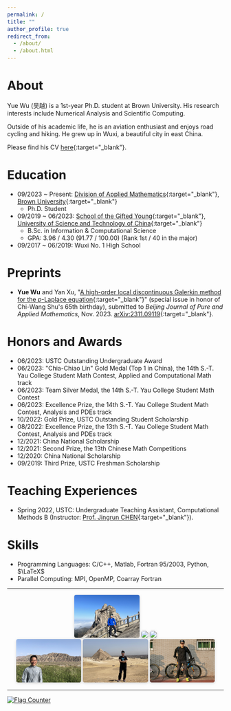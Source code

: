 ```yaml
---
permalink: /
title: ""
author_profile: true
redirect_from: 
  - /about/
  - /about.html
---
```


[//]: 主页上只展示客观成果，主观的东西和需要展开讲的东西放到其他页面 

About
===

Yue Wu (吴越) is a 1st-year Ph.D. student at Brown University. His research interests include Numerical Analysis and Scientific Computing. 

Outside of his academic life, he is an aviation enthusiast and enjoys road cycling and hiking. He grew up in Wuxi, a beautiful city in east China. 

Please find his CV [here](../files/cv.pdf){:target="_blank"}. 


Education 
===

- 09/2023 ~ Present: [Division of Applied Mathematics](https://appliedmath.brown.edu/){:target="_blank"}, [Brown University](https://www.brown.edu/){:target="_blank"} 
    - Ph.D. Student 
- 09/2019 ~ 06/2023: [School of the Gifted Young](https://en.scgy.ustc.edu.cn){:target="_blank"}, [University of Science and Technology of China](https://en.ustc.edu.cn){:target="_blank"} 
    - B.Sc. in Information & Computational Science 
    - GPA: 3.96 / 4.30 (91.77 / 100.00) (Rank 1st / 40 in the major) 
- 09/2017 ~ 06/2019: Wuxi No. 1 High School 


Preprints 
===

- **Yue Wu** and Yan Xu, "[A high-order local discontinuous Galerkin method for the $p$-Laplace equation](https://arxiv.org/pdf/2311.09119.pdf){:target="_blank"}" (special issue in honor of Chi-Wang Shu's 65th birthday), submitted to *Beijing Journal of Pure and Applied Mathematics*, Nov. 2023. [arXiv:2311.09119](https://arxiv.org/abs/2311.09119){:target="_blank"}. 


Honors and Awards
===

- 06/2023: USTC Outstanding Undergraduate Award 
- 06/2023: "Chia-Chiao Lin" Gold Medal (Top 1 in China), the 14th S.-T. Yau College Student Math Contest, Applied and Computational Math track 
- 06/2023: Team Silver Medal, the 14th S.-T. Yau College Student Math Contest 
- 06/2023: Excellence Prize, the 14th S.-T. Yau College Student Math Contest, Analysis and PDEs track 
- 10/2022: Gold Prize, USTC Outstanding Student Scholarship 
- 08/2022: Excellence Prize, the 13th S.-T. Yau College Student Math Contest, Analysis and PDEs track 
- 12/2021: China National Scholarship 
- 12/2021: Second Prize, the 13th Chinese Math Competitions 
- 12/2020: China National Scholarship 
- 09/2019: Third Prize, USTC Freshman Scholarship 


Teaching Experiences 
===
- Spring 2022, USTC: Undergraduate Teaching Assistant, Computational Methods B (Instructor: [Prof. Jingrun CHEN](https://faculty.ustc.edu.cn/chenjingrun/en/index/601834/list/index.htm){:target="_blank"}). 


Skills
===
- Programming Languages: C/C++, Matlab, Fortran 95/2003, Python, $\LaTeX$ 
- Parallel Computing: MPI, OpenMP, Coarray Fortran 


---

<center>
    <img style = "
        border-radius: 0.3125em;
        box-shadow: 0 2px 4px 0 rgba(34,36,38,.12),0 2px 10px 0 rgba(34,36,38,.08);" 
        src = "../files/pictures/me-1.jpg" 
        width = "30%">
    <img style = "
        border-radius: 0.3125em;
        box-shadow: 0 2px 4px 0 rgba(34,36,38,.12),0 2px 10px 0 rgba(34,36,38,.08);" 
        src = "../files/pictures/me-2.jpg" 
        width = "30%">
    <img style = "
        border-radius: 0.3125em;
        box-shadow: 0 2px 4px 0 rgba(34,36,38,.12),0 2px 10px 0 rgba(34,36,38,.08);" 
        src = "../files/pictures/me-5.jpg" 
        width = "30%">
    <br>
    <img style = "
        border-radius: 0.3125em;
        box-shadow: 0 2px 4px 0 rgba(34,36,38,.12),0 2px 10px 0 rgba(34,36,38,.08);" 
        src = "../files/pictures/me-3.jpg" 
        width = "30%">
    <img style = "
        border-radius: 0.3125em;
        box-shadow: 0 2px 4px 0 rgba(34,36,38,.12),0 2px 10px 0 rgba(34,36,38,.08);" 
        src = "../files/pictures/me-4.jpg" 
        width = "30%">
    <img style = "
        border-radius: 0.3125em;
        box-shadow: 0 2px 4px 0 rgba(34,36,38,.12),0 2px 10px 0 rgba(34,36,38,.08);" 
        src = "../files/pictures/me-6.jpg" 
        width = "30%">
    <p> </p>
</center>

---

<a href="https://info.flagcounter.com/21GO"><img src="https://s01.flagcounter.com/map/21GO/size_s/txt_000000/border_CCCCCC/pageviews_1/viewers_0/flags_0/" alt="Flag Counter" border="0"></a>
